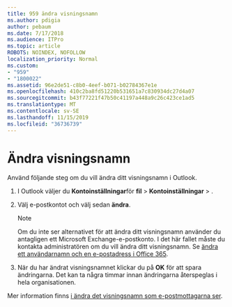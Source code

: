 ```yaml
---
title: 959 ändra visningsnamn
ms.author: pdigia
author: pebaum
ms.date: 7/17/2018
ms.audience: ITPro
ms.topic: article
ROBOTS: NOINDEX, NOFOLLOW
localization_priority: Normal
ms.custom:
- "959"
- "1800022"
ms.assetid: 96e2de51-c8b0-4eef-b071-b02784367e1e
ms.openlocfilehash: 410c2ba8fd51220b531651a7c830934dc27d4a07
ms.sourcegitcommit: b43f77221f47b50c41197a448a9c26c423ce1ad5
ms.translationtype: MT
ms.contentlocale: sv-SE
ms.lasthandoff: 11/15/2019
ms.locfileid: "36736739"
---
```

# <a name="change-your-display-name"></a>Ändra visningsnamn
  
Använd följande steg om du vill ändra ditt visningsnamn i Outlook.
  
1. I Outlook väljer du **Kontoinställningar**för **fil** \> **Kontoinställningar** \> .

2. Välj e-postkontot och välj sedan **ändra**.

    > [!NOTE]
    > Om du inte ser alternativet för att ändra ditt visningsnamn använder du antagligen ett Microsoft Exchange-e-postkonto. I det här fallet måste du kontakta administratören om du vill ändra ditt visningsnamn. Se [ändra ett användarnamn och en e-postadress i Office 365](https://docs.microsoft.com/office365/admin/add-users/change-a-user-name-and-email-address).
  
3. När du har ändrat visningsnamnet klickar du på **OK** för att spara ändringarna. Det kan ta några timmar innan ändringarna återspeglas i hela organisationen.

Mer information finns [i ändra det visningsnamn som e-postmottagarna ser](https://support.office.com/article/2b53331a-ba2a-4803-88dc-ac9fe376c8a9.aspx).
  
